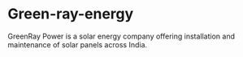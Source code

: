 # Green-ray-energy
GreenRay Power is a solar energy company offering installation and maintenance of solar panels across India.
